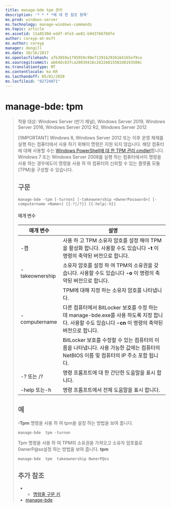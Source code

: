 ```yaml
---
title: manage-bde tpm 관리
description: '* * * *에 대 한 참조 항목'
ms.prod: windows-server
ms.technology: manage-windows-commands
ms.topic: article
ms.assetid: 11a8530d-edd7-4fe3-ae81-b943766760fe
author: coreyp-at-msft
ms.author: coreyp
manager: dongill
ms.date: 10/16/2017
ms.openlocfilehash: afb3859a1795959c90e71391b2926164165ef9ce
ms.sourcegitcommit: ab64dc83fca28039416c26226815502d0193500c
ms.translationtype: MT
ms.contentlocale: ko-KR
ms.lasthandoff: 05/01/2020
ms.locfileid: "82724071"
---
```

# <a name="manage-bde-tpm"></a>manage-bde: tpm

> 적용 대상: Windows Server (반기 채널), Windows Server 2019, Windows Server 2016, Windows Server 2012 R2, Windows Server 2012
> 
> [!IMPORTANT]
> Windows 8, Windows Server 2012 또는 이후 운영 체제를 실행 하는 컴퓨터에서 사용 하기 위해이 명령은 지원 되지 않습니다. 해당 컴퓨터에 대해 사용할 수는 [Windows PowerShell에 대 한 TPM 관리 cmdlet](https://docs.microsoft.com/powershell/module/trustedplatformmodule/)합니다.
> Windows 7 또는 Windows Server 2008를 실행 하는 컴퓨터에서이 명령을 사용 하는 경우에도이 명령을 사용 하 여 컴퓨터의 신뢰할 수 있는 플랫폼 모듈 (TPM)을 구성할 수 있습니다.
> ## <a name="syntax"></a>구문
> ```
> manage-bde -tpm [-turnon] [-takeownership <OwnerPassword>] [-computername <Name>] [{-?|/?}] [{-help|-h}]
> ```
> #### <a name="parameters"></a>매개 변수
> 
> |    매개 변수    |                                                                              설명                                                                               |
> |-----------------|------------------------------------------------------------------------------------------------------------------------------------------------------------------------|
> |     -켬     |              사용 하 고 TPM 소유자 암호를 설정 해야 TPM을 활성화 합니다. 사용할 수도 있습니다 **-t** 이 명령의 축약된 버전으로 합니다.              |
> | -takeownership  |                      소유자 암호를 설정 하 여 TPM의 소유권을 갖습니다. 사용할 수도 있습니다 **-o** 이 명령의 축약된 버전으로 합니다.                       |
> | <OwnerPassword> |                                                      TPM에 대해 지정 하는 소유자 암호를 나타냅니다.                                                       |
> |  -computername  | 다른 컴퓨터에서 BitLocker 보호를 수정 하는 데 manage-bde.exe를 사용 하도록 지정 합니다. 사용할 수도 있습니다 **-cn** 이 명령의 축약된 버전으로 합니다. |
> |     <Name>      |    BitLocker 보호를 수정할 수 있는 컴퓨터의 이름을 나타냅니다. 사용 가능한 값에는 컴퓨터의 NetBIOS 이름 및 컴퓨터의 IP 주소 포함 됩니다.     |
> |    -? 또는 /?     |                                                               명령 프롬프트에 대 한 간단한 도움말을 표시 합니다.                                                               |
> |   -help 또는-h   |                                                             명령 프롬프트에서 전체 도움말을 표시 합니다.                                                              |
> 
> ## <a name="examples"></a>예
> **-Tpm** 명령을 사용 하 여 tpm을 설정 하는 방법을 보여 줍니다.
> ```
> manage-bde  tpm -turnon
> ```
> Tpm 명령을 사용 하 여 TPM의 소유권을 가져오고 소유자 암호를로 0wnerP@ss설정 하는 방법을 보여 줍니다. **tpm**
> ```
> manage-bde  tpm  takeownership 0wnerP@ss
> ```
> ## <a name="additional-references"></a>추가 참조
> -   - [명령줄 구문 키](command-line-syntax-key.md)
> -   [manage-bde](manage-bde.md)
